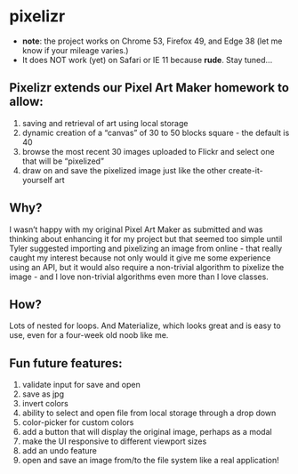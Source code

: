 # pixelizr

* __note__: the project works on Chrome 53, Firefox 49, and Edge 38 (let me know if your mileage varies.) 
* It does NOT work (yet) on Safari or IE 11 because __rude__. Stay tuned...

## Pixelizr extends our Pixel Art Maker homework to allow:

1. saving and retrieval of art using local storage
2. dynamic creation of a “canvas” of 30 to 50 blocks square - the default is 40
3. browse the most recent 30 images uploaded to Flickr and select one that will be “pixelized”
4. draw on and save the pixelized image just like the other create-it-yourself art

## Why?

I wasn’t happy with my original Pixel Art Maker as submitted and was thinking about enhancing it for my project but that
seemed too simple until Tyler suggested importing and pixelizing an image from online - that really caught my interest
because not only would it give me some experience using an API, but it would also require a non-trivial algorithm to
pixelize the image - and I love non-trivial algorithms even more than I love classes.

## How?

Lots of nested for loops. And Materialize, which looks great and is easy to use, even for a four-week old noob like me.

## Fun future features:

1. validate input for save and open
2. save as jpg
3. invert colors
4. ability to select and open file from local storage through a drop down
5. color-picker for custom colors
6. add a button that will display the original image, perhaps as a modal
7. make the UI responsive to different viewport sizes
8. add an undo feature
9. open and save an image from/to the file system like a real application!
